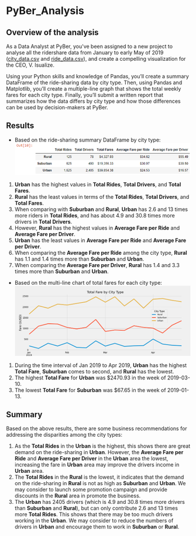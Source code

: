 # PyBer_Analysis

## Overview of the analysis
As a Data Analyst at PyBer, you've been assigned to a new project to analyse all the ridershare data from January to early May of 2019 ([city_data.csv](Resources/city_data.csv) and [ride_data.csv](Resources/ride_data.csv)), and create a compelling visualization for the CEO, V. Isualize.

Using your Python skills and knowledge of Pandas, you’ll create a summary DataFrame of the ride-sharing data by city type. Then, using Pandas and Matplotlib, you’ll create a multiple-line graph that shows the total weekly fares for each city type. Finally, you’ll submit a written report that summarizes how the data differs by city type and how those differences can be used by decision-makers at PyBer.

## Results

- Based on the ride-sharing summary DataFrame by city type:
![PyBer Summary DataFrame](analysis/PyBer_Summary_DataFrame.png)
1. **Urban** has the highest values in **Total Rides**, **Total Drivers**, and **Total Fares**.
2. **Rural** has the least values in terms of the **Total Rides**, **Total Drivers**, and **Total Fares**.
3. When comparing with **Suburban** and **Rural**, **Urban** has 2.6 and 13 times more riders in **Total Rides**, and has about 4.9 and 30.8 times more drivers in **Total Drivers**.
4. However, **Rural** has the highest values in **Average Fare per Ride** and **Average Fare per Driver**.
5. **Urban** has the least values in **Average Fare per Ride** and **Average Fare per Driver**.
6. When comparing the **Average Fare per Ride** among the city type, **Rural** has 1.1 and 1.4 times more than **Suburban** and **Urban**.
7. When comparing the **Average Fare per Driver**, **Rural** has 1.4 and 3.3 times more than **Suburban** and **Urban**.

- Based on the multi-line chart of total fares for each city type:
![PyBer Fare Summary Chart](analysis/PyBer_fare_summary.png)
1. During the time interval of Jan 2019 to Apr 2019, **Urban** has the highest **Total Fare**, **Suburban** comes to second, and **Rural** has the lowest.
2. The highest **Total Fare** for **Urban** was $2470.93 in the week of 2019-03-10.
3. The lowest **Total Fare** for **Suburban** was $67.65 in the week of 2019-01-13.

## Summary
 Based on the above results, there are some business recommendations for addressing the disparities among the city types:
 1. As the **Total Rides** in the **Urban** is the highest, this shows there are great demand on the ride-sharing in **Urban**. However, the **Average Fare per Ride** and **Average Fare per Driver** in the **Urban** area the lowest, increasing the fare in **Urban** area may improve the drivers income in **Urban** area.
 2. The **Total Rides** in the **Rural** is the lowest, it indicates that the demand on the ride-sharing in **Rural** is not as high as **Suburban** and **Urban**. We may consider to launch some promotion campaign and provide discounts in the **Rural** area in promote the business.
 3. The **Urban** has 2405 drivers (which is 4.9 and 30.8 times more drivers than **Suburban** and **Rural**), but can only contribute 2.6 and 13 times more **Total Rides**. This shows that there may be too much drivers working in the **Urban**. We may consider to reduce the numbers of drivers in **Urban** and encourage them to work in **Suburban** or **Rural**.
 
